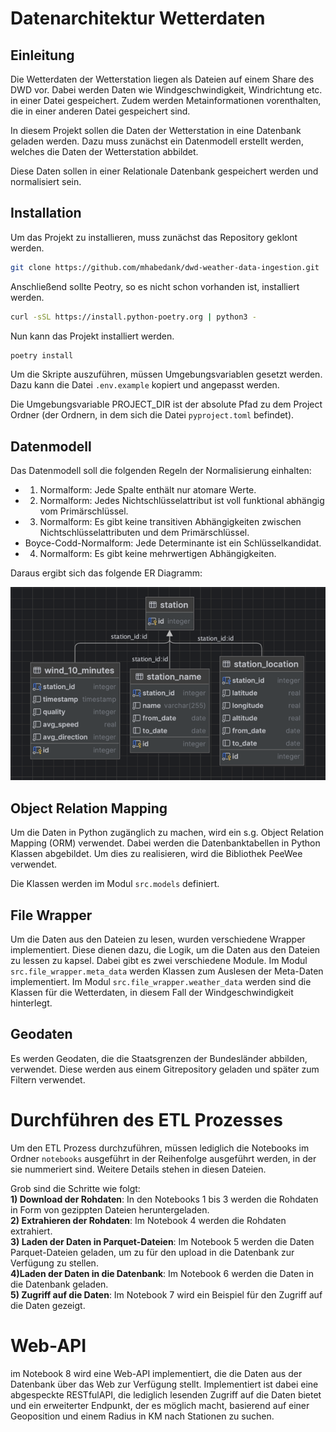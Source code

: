 # Datenarchitektur Wetterdaten

## Einleitung

Die Wetterdaten der Wetterstation liegen als Dateien auf einem Share des DWD vor.
Dabei werden Daten wie Windgeschwindigkeit, Windrichtung etc. in einer Datei gespeichert.
Zudem werden Metainformationen vorenthalten, die in einer anderen Datei gespeichert sind.

In diesem Projekt sollen die Daten der Wetterstation in eine Datenbank geladen werden. Dazu muss zunächst ein Datenmodell erstellt werden, welches die Daten der Wetterstation abbildet.

Diese Daten sollen in einer Relationale Datenbank gespeichert werden und normalisiert sein.

## Installation

Um das Projekt zu installieren, muss zunächst das Repository geklont werden.

```bash
git clone https://github.com/mhabedank/dwd-weather-data-ingestion.git
```

Anschließend sollte Peotry, so es nicht schon vorhanden ist, installiert werden.

```bash
curl -sSL https://install.python-poetry.org | python3 -
```

Nun kann das Projekt installiert werden.

```bash
poetry install
```

Um die Skripte auszuführen, müssen Umgebungsvariablen gesetzt werden.
Dazu kann die Datei `.env.example` kopiert und angepasst werden.

Die Umgebungsvariable PROJECT_DIR ist der absolute Pfad zu dem Project Ordner (der Ordnern, in dem sich die Datei `pyproject.toml` befindet).

## Datenmodell

Das Datenmodell soll die folgenden Regeln der Normalisierung einhalten:

- 1. Normalform: Jede Spalte enthält nur atomare Werte.
- 2. Normalform: Jedes Nichtschlüsselattribut ist voll funktional abhängig vom Primärschlüssel.
- 3. Normalform: Es gibt keine transitiven Abhängigkeiten zwischen Nichtschlüsselattributen und dem Primärschlüssel.
- Boyce-Codd-Normalform: Jede Determinante ist ein Schlüsselkandidat.
- 4. Normalform: Es gibt keine mehrwertigen Abhängigkeiten.

Daraus ergibt sich das folgende ER Diagramm:

![ER Diagramm](assets/ER-diagram.png)


## Object Relation Mapping

Um die Daten in Python zugänglich zu machen, wird ein s.g.
Object Relation Mapping (ORM) verwendet. Dabei werden die Datenbanktabellen in Python Klassen abgebildet.
Um dies zu realisieren, wird die Bibliothek PeeWee verwendet.

Die Klassen werden im Modul `src.models` definiert.

## File Wrapper

Um die Daten aus den Dateien zu lesen, wurden verschiedene Wrapper implementiert.
Diese dienen dazu, die Logik, um die Daten aus den Dateien zu lessen
zu kapsel. Dabei gibt es zwei verschiedene Module. Im Modul
`src.file_wrapper.meta_data` werden Klassen zum Auslesen der Meta-Daten implementiert.
Im Modul `src.file_wrapper.weather_data` werden sind die Klassen für die Wetterdaten, in diesem Fall
der Windgeschwindigkeit hinterlegt.

## Geodaten

Es werden Geodaten, die die Staatsgrenzen der Bundesländer abbilden, verwendet. Diese werden aus einem Gitrepository geladen
und später zum Filtern verwendet.

# Durchführen des ETL Prozesses

Um den ETL Prozess durchzuführen, müssen lediglich die Notebooks im Ordner `notebooks` ausgeführt in der
Reihenfolge ausgeführt werden, in der sie nummeriert sind. Weitere Details stehen in diesen Dateien.

Grob sind die Schritte wie folgt:  
**1) Download der Rohdaten**: In den Notebooks 1 bis 3 werden die Rohdaten in Form von gezippten Dateien heruntergeladen.  
**2) Extrahieren der Rohdaten**: Im Notebook 4 werden die Rohdaten extrahiert.  
**3) Laden der Daten in Parquet-Dateien**: Im Notebook 5 werden die Daten Parquet-Dateien geladen, um zu für den 
upload in die Datenbank zur Verfügung zu stellen.  
**4)Laden der Daten in die Datenbank**: Im Notebook 6 werden die Daten in die Datenbank geladen.  
**5) Zugriff auf die Daten**: Im Notebook 7 wird ein Beispiel für den Zugriff auf die Daten gezeigt.  

# Web-API
im Notebook 8 wird eine Web-API implementiert, die die Daten aus der Datenbank über das Web zur Verfügung stellt.
Implementiert ist dabei eine abgespeckte RESTfulAPI, die lediglich lesenden Zugriff auf die Daten bietet
und ein erweiterter Endpunkt, der es möglich macht, basierend auf einer Geoposition und einem Radius in KM nach Stationen zu suchen.
